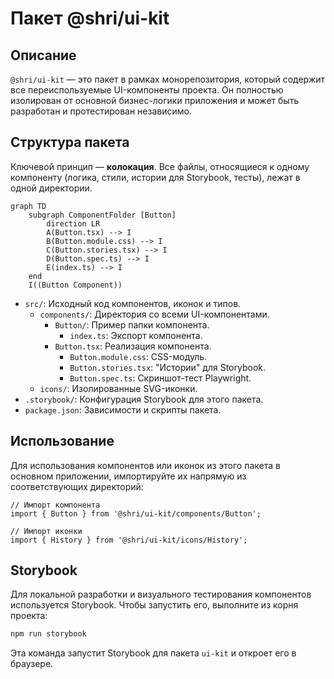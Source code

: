 # Пакет @shri/ui-kit

## Описание

`@shri/ui-kit` — это пакет в рамках монорепозитория, который содержит все переиспользуемые UI-компоненты проекта. Он полностью изолирован от основной бизнес-логики приложения и может быть разработан и протестирован независимо.

## Структура пакета

Ключевой принцип — **колокация**. Все файлы, относящиеся к одному компоненту (логика, стили, истории для Storybook, тесты), лежат в одной директории.

```mermaid
graph TD
    subgraph ComponentFolder [Button]
        direction LR
        A(Button.tsx) --> I
        B(Button.module.css) --> I
        C(Button.stories.tsx) --> I
        D(Button.spec.ts) --> I
        E(index.ts) --> I
    end
    I((Button Component))
```

-   `src/`: Исходный код компонентов, иконок и типов.
    -   `components/`: Директория со всеми UI-компонентами.
        -   `Button/`: Пример папки компонента.
            -   `index.ts`: Экспорт компонента.
        -   `Button.tsx`: Реализация компонента.
            -   `Button.module.css`: CSS-модуль.
            -   `Button.stories.tsx`: "Истории" для Storybook.
            -   `Button.spec.ts`: Скриншот-тест Playwright.
    -   `icons/`: Изолированные SVG-иконки.
-   `.storybook/`: Конфигурация Storybook для этого пакета.
-   `package.json`: Зависимости и скрипты пакета.

## Использование

Для использования компонентов или иконок из этого пакета в основном приложении, импортируйте их напрямую из соответствующих директорий:

```tsx
// Импорт компонента
import { Button } from '@shri/ui-kit/components/Button';

// Импорт иконки
import { History } from '@shri/ui-kit/icons/History';
```

## Storybook

Для локальной разработки и визуального тестирования компонентов используется Storybook. Чтобы запустить его, выполните из корня проекта:

```bash
npm run storybook
```

Эта команда запустит Storybook для пакета `ui-kit` и откроет его в браузере. 